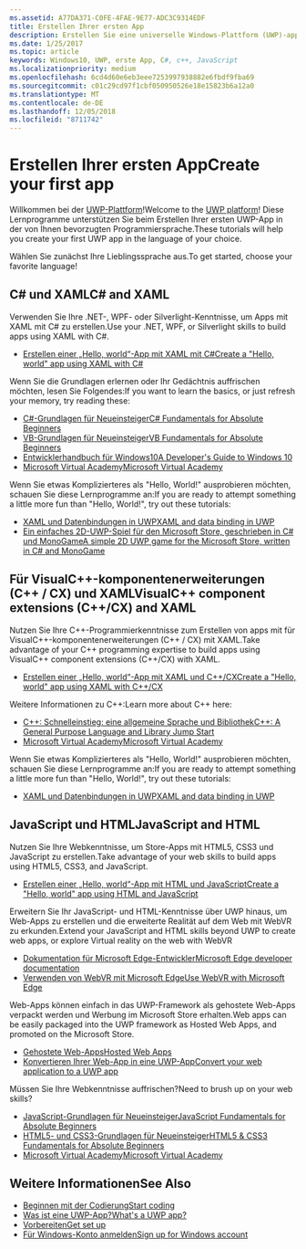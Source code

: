 ```yaml
---
ms.assetid: A77DA371-C0FE-4FAE-9E77-ADC3C9314EDF
title: Erstellen Ihrer ersten App
description: Erstellen Sie eine universelle Windows-Plattform (UWP)-app für Windows 10 mithilfe Ihrer bevorzugte Programmiersprache.
ms.date: 1/25/2017
ms.topic: article
keywords: Windows10, UWP, erste App, C#, c++, JavaScript
ms.localizationpriority: medium
ms.openlocfilehash: 6cd4d60e6eb3eee7253997938882e6fbdf9fba69
ms.sourcegitcommit: c01c29cd97f1cbf050950526e18e15823b6a12a0
ms.translationtype: MT
ms.contentlocale: de-DE
ms.lasthandoff: 12/05/2018
ms.locfileid: "8711742"
---
```

# <a name="create-your-first-app"></a><span data-ttu-id="2a7b6-104">Erstellen Ihrer ersten App</span><span class="sxs-lookup"><span data-stu-id="2a7b6-104">Create your first app</span></span>

<span data-ttu-id="2a7b6-105">Willkommen bei der [UWP-Plattform](universal-application-platform-guide.md)!</span><span class="sxs-lookup"><span data-stu-id="2a7b6-105">Welcome to the [UWP platform](universal-application-platform-guide.md)!</span></span> <span data-ttu-id="2a7b6-106">Diese Lernprogramme unterstützen Sie beim Erstellen Ihrer ersten UWP-App in der von Ihnen bevorzugten Programmiersprache.</span><span class="sxs-lookup"><span data-stu-id="2a7b6-106">These tutorials will help you create your first UWP app in the language of your choice.</span></span>

<span data-ttu-id="2a7b6-107">Wählen Sie zunächst Ihre Lieblingssprache aus.</span><span class="sxs-lookup"><span data-stu-id="2a7b6-107">To get started, choose your favorite language!</span></span>

## <a name="c-and-xaml"></a><span data-ttu-id="2a7b6-108">C# und XAML</span><span class="sxs-lookup"><span data-stu-id="2a7b6-108">C# and XAML</span></span>

<span data-ttu-id="2a7b6-109">Verwenden Sie Ihre .NET-, WPF- oder Silverlight-Kenntnisse, um Apps mit XAML mit C# zu erstellen.</span><span class="sxs-lookup"><span data-stu-id="2a7b6-109">Use your .NET, WPF, or Silverlight skills to build apps using XAML with C#.</span></span>

* [<span data-ttu-id="2a7b6-110">Erstellen einer „Hello, world“-App mit XAML mit C#</span><span class="sxs-lookup"><span data-stu-id="2a7b6-110">Create a "Hello, world" app using XAML with C#</span></span>](create-a-hello-world-app-xaml-universal.md)

<span data-ttu-id="2a7b6-111">Wenn Sie die Grundlagen erlernen oder Ihr Gedächtnis auffrischen möchten, lesen Sie Folgendes:</span><span class="sxs-lookup"><span data-stu-id="2a7b6-111">If you want to learn the basics, or just refresh your memory, try reading these:</span></span>

* [<span data-ttu-id="2a7b6-112">C#-Grundlagen für Neueinsteiger</span><span class="sxs-lookup"><span data-stu-id="2a7b6-112">C# Fundamentals for Absolute Beginners</span></span>](https://go.microsoft.com/fwlink/?linkid=850801)
* [<span data-ttu-id="2a7b6-113">VB-Grundlagen für Neueinsteiger</span><span class="sxs-lookup"><span data-stu-id="2a7b6-113">VB Fundamentals for Absolute Beginners</span></span>](https://go.microsoft.com/fwlink/?linkid=850802)
* [<span data-ttu-id="2a7b6-114">Entwicklerhandbuch für Windows10</span><span class="sxs-lookup"><span data-stu-id="2a7b6-114">A Developer's Guide to Windows 10</span></span>](https://go.microsoft.com/fwlink/?linkid=850804)
* [<span data-ttu-id="2a7b6-115">Microsoft Virtual Academy</span><span class="sxs-lookup"><span data-stu-id="2a7b6-115">Microsoft Virtual Academy</span></span>](http://www.microsoftvirtualacademy.com/)

<span data-ttu-id="2a7b6-116">Wenn Sie etwas Komplizierteres als "Hello, World!" ausprobieren möchten, schauen Sie diese Lernprogramme an:</span><span class="sxs-lookup"><span data-stu-id="2a7b6-116">If you are ready to attempt something a little more fun than "Hello, World!", try out these tutorials:</span></span>

* [<span data-ttu-id="2a7b6-117">XAML und Datenbindungen in UWP</span><span class="sxs-lookup"><span data-stu-id="2a7b6-117">XAML and data binding in UWP</span></span>](xaml-basics-intro.md)
* [<span data-ttu-id="2a7b6-118">Ein einfaches 2D-UWP-Spiel für den Microsoft Store, geschrieben in C# und MonoGame</span><span class="sxs-lookup"><span data-stu-id="2a7b6-118">A simple 2D UWP game for the Microsoft Store, written in C# and MonoGame</span></span>](get-started-tutorial-game-mg2d.md)


## <a name="visualc-component-extensions-ccx-and-xaml"></a><span data-ttu-id="2a7b6-119">Für VisualC++-komponentenerweiterungen (C++ / CX) und XAML</span><span class="sxs-lookup"><span data-stu-id="2a7b6-119">VisualC++ component extensions (C++/CX) and XAML</span></span>

<span data-ttu-id="2a7b6-120">Nutzen Sie Ihre C++-Programmierkenntnisse zum Erstellen von apps mit für VisualC++-komponentenerweiterungen (C++ / CX) mit XAML.</span><span class="sxs-lookup"><span data-stu-id="2a7b6-120">Take advantage of your C++ programming expertise to build apps using VisualC++ component extensions (C++/CX) with XAML.</span></span>

* [<span data-ttu-id="2a7b6-121">Erstellen einer „Hello, world“-App mit XAML und C++/CX</span><span class="sxs-lookup"><span data-stu-id="2a7b6-121">Create a "Hello, world" app using XAML with C++/CX</span></span>](create-a-basic-windows-10-app-in-cpp.md)

<span data-ttu-id="2a7b6-122">Weitere Informationen zu C++:</span><span class="sxs-lookup"><span data-stu-id="2a7b6-122">Learn more about C++ here:</span></span>

* [<span data-ttu-id="2a7b6-123">C++: Schnelleinstieg: eine allgemeine Sprache und Bibliothek</span><span class="sxs-lookup"><span data-stu-id="2a7b6-123">C++: A General Purpose Language and Library Jump Start</span></span>](http://www.microsoftvirtualacademy.com/training-courses/c-a-general-purpose-language-and-library-jump-start)
* [<span data-ttu-id="2a7b6-124">Microsoft Virtual Academy</span><span class="sxs-lookup"><span data-stu-id="2a7b6-124">Microsoft Virtual Academy</span></span>](http://go.microsoft.com/fwlink/p/?LinkID=389916)

<span data-ttu-id="2a7b6-125">Wenn Sie etwas Komplizierteres als "Hello, World!" ausprobieren möchten, schauen Sie diese Lernprogramme an:</span><span class="sxs-lookup"><span data-stu-id="2a7b6-125">If you are ready to attempt something a little more fun than "Hello, World!", try out these tutorials:</span></span>

* [<span data-ttu-id="2a7b6-126">XAML und Datenbindungen in UWP</span><span class="sxs-lookup"><span data-stu-id="2a7b6-126">XAML and data binding in UWP</span></span>](xaml-basics-intro.md)

## <a name="javascript-and-html"></a><span data-ttu-id="2a7b6-127">JavaScript und HTML</span><span class="sxs-lookup"><span data-stu-id="2a7b6-127">JavaScript and HTML</span></span>

<span data-ttu-id="2a7b6-128">Nutzen Sie Ihre Webkenntnisse, um Store-Apps mit HTML5, CSS3 und JavaScript zu erstellen.</span><span class="sxs-lookup"><span data-stu-id="2a7b6-128">Take advantage of your web skills to build apps using HTML5, CSS3, and JavaScript.</span></span>

* [<span data-ttu-id="2a7b6-129">Erstellen einer „Hello, world“-App mit HTML und JavaScript</span><span class="sxs-lookup"><span data-stu-id="2a7b6-129">Create a "Hello, world" app using HTML and JavaScript</span></span>](create-a-hello-world-app-js-uwp.md)

<span data-ttu-id="2a7b6-130">Erweitern Sie Ihr JavaScript- und HTML-Kenntnisse über UWP hinaus, um Web-Apps zu erstellen und die erweiterte Realität auf dem Web mit WebVR zu erkunden.</span><span class="sxs-lookup"><span data-stu-id="2a7b6-130">Extend your JavaScript and HTML skills beyond UWP to create web apps, or explore Virtual reality on the web with WebVR</span></span>

* [<span data-ttu-id="2a7b6-131">Dokumentation für Microsoft Edge-Entwickler</span><span class="sxs-lookup"><span data-stu-id="2a7b6-131">Microsoft Edge developer documentation</span></span>](https://docs.microsoft.com/microsoft-edge/)
* [<span data-ttu-id="2a7b6-132">Verwenden von WebVR mit Microsoft Edge</span><span class="sxs-lookup"><span data-stu-id="2a7b6-132">Use WebVR with Microsoft Edge</span></span>](https://docs.microsoft.com/en-us/microsoft-edge/webvr/)

<span data-ttu-id="2a7b6-133">Web-Apps können einfach in das UWP-Framework als gehostete Web-Apps verpackt werden und Werbung im Microsoft Store erhalten.</span><span class="sxs-lookup"><span data-stu-id="2a7b6-133">Web apps can be easily packaged into the UWP framework as Hosted Web Apps, and promoted on the Microsoft Store.</span></span>

* [<span data-ttu-id="2a7b6-134">Gehostete Web-Apps</span><span class="sxs-lookup"><span data-stu-id="2a7b6-134">Hosted Web Apps</span></span>](https://developer.microsoft.com/windows/bridges/hosted-web-apps)
* [<span data-ttu-id="2a7b6-135">Konvertieren Ihrer Web-App in eine UWP-App</span><span class="sxs-lookup"><span data-stu-id="2a7b6-135">Convert your web application to a UWP app</span></span>](../porting/hwa-create-windows.md)

<span data-ttu-id="2a7b6-136">Müssen Sie Ihre Webkenntnisse auffrischen?</span><span class="sxs-lookup"><span data-stu-id="2a7b6-136">Need to brush up on your web skills?</span></span>

* [<span data-ttu-id="2a7b6-137">JavaScript-Grundlagen für Neueinsteiger</span><span class="sxs-lookup"><span data-stu-id="2a7b6-137">JavaScript Fundamentals for Absolute Beginners</span></span>](http://www.microsoftvirtualacademy.com/training-courses/javascript-fundamentals-for-absolute-beginners)
* [<span data-ttu-id="2a7b6-138">HTML5- und CSS3-Grundlagen für Neueinsteiger</span><span class="sxs-lookup"><span data-stu-id="2a7b6-138">HTML5 & CSS3 Fundamentals for Absolute Beginners</span></span>](http://www.microsoftvirtualacademy.com/training-courses/html5-css3-fundamentals-development-for-absolute-beginners)
* [<span data-ttu-id="2a7b6-139">Microsoft Virtual Academy</span><span class="sxs-lookup"><span data-stu-id="2a7b6-139">Microsoft Virtual Academy</span></span>](http://go.microsoft.com/fwlink/p/?LinkID=389916)

## <a name="see-also"></a><span data-ttu-id="2a7b6-140">Weitere Informationen</span><span class="sxs-lookup"><span data-stu-id="2a7b6-140">See Also</span></span>

* [<span data-ttu-id="2a7b6-141">Beginnen mit der Codierung</span><span class="sxs-lookup"><span data-stu-id="2a7b6-141">Start coding</span></span>](create-uwp-apps.md)
* [<span data-ttu-id="2a7b6-142">Was ist eine UWP-App?</span><span class="sxs-lookup"><span data-stu-id="2a7b6-142">What's a UWP app?</span></span>](universal-application-platform-guide.md)
* [<span data-ttu-id="2a7b6-143">Vorbereiten</span><span class="sxs-lookup"><span data-stu-id="2a7b6-143">Get set up</span></span>](get-set-up.md)
* [<span data-ttu-id="2a7b6-144">Für Windows-Konto anmelden</span><span class="sxs-lookup"><span data-stu-id="2a7b6-144">Sign up for Windows account</span></span>](sign-up.md)
